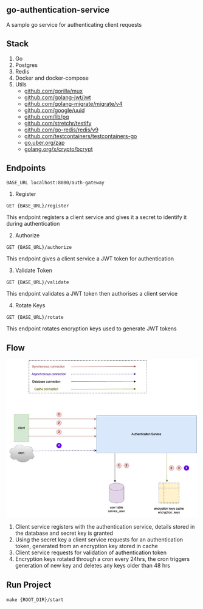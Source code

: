 ## go-authentication-service

A sample go service for authenticating client requests 

## Stack
1. Go
2. Postgres
3. Redis
4. Docker and docker-compose
5. Utils
   *  [github.com/gorilla/mux](https://github.com/gorilla/mux)
   *  [github.com/golang-jwt/jwt](https://github.com/golang-jwt/jwt)
   *  [github.com/golang-migrate/migrate/v4](https://github.com/golang-migrate/migrate)
   *  [github.com/google/uuid](https://github.com/google/uuid)
   *  [github.com/lib/pq](https://github.com/lib/pq)
   *  [github.com/stretchr/testify](https://github.com/stretchr/testify)
   *  [github.com/go-redis/redis/v9](https://github.com/go-redis/redis)
   *  [github.com/testcontainers/testcontainers-go](https://github.com/testcontainers/testcontainers-go)
   *  [go.uber.org/zap](https://go.uber.org/zap)
   *  [ golang.org/x/crypto/bcrypt](https://golang.org/x/crypto/bcrypt)

## Endpoints
```http
BASE_URL localhost:8080/auth-gateway
```

1. Register
```http
GET {BASE_URL}/register
```
This endpoint registers a client service and gives it a secret to identify it during authentication

2. Authorize
```http
GET {BASE_URL}/authorize
```
This endpoint gives a client service a JWT token for authentication

3. Validate Token
```http
GET {BASE_URL}/validate
```
This endpoint validates a JWT token then authorises a client service

4. Rotate Keys
```http
GET {BASE_URL}/rotate
```
This endpoint rotates encryption keys used to generate JWT tokens

## Flow
![](go-auth.jpg)

1. Client service registers with the authentication service, details stored in the database and secret key is granted
2. Using the secret key a client service requests for an authentication token, generated from an encryption key stored in cache
3. Client service requests for validation of authentication token
4. Encryption keys rotated through a cron every 24hrs, the cron triggers generation of new key and deletes any keys older than 48 hrs

## Run Project
`make {ROOT_DIR}/start`
